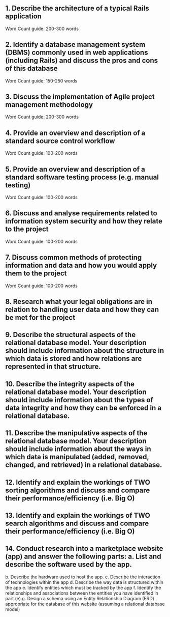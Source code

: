 ## 1. Describe the architecture of a typical Rails application
Word Count guide: 200-300 words

## 2. Identify a database management system (DBMS) commonly used in web applications (including Rails) and discuss the pros and cons of this database	
Word Count guide: 150-250 words


## 3. Discuss the implementation of Agile project management methodology	
Word Count guide: 200-300 words



## 4. Provide an overview and description of a standard source control workflow	
Word Count guide: 100-200 words

## 5. Provide an overview and description of a standard software testing process (e.g. manual testing)
Word Count guide: 100-200 words


## 6. Discuss and analyse requirements related to information system security and how they relate to the project	
Word Count guide: 100-200 words



## 7. Discuss common methods of protecting information and data and how you would apply them to the project		
Word Count guide: 100-200 words


## 8. Research what your legal obligations are in relation to handling user data and how they can be met for the project	

## 9. Describe the structural aspects of the relational database model. Your description should include information about the structure in which data is stored and how relations are represented in that structure.	

## 10. Describe the integrity aspects of the relational database model. Your description should include information about the types of data integrity and how they can be enforced in a relational database.

## 11. Describe the manipulative aspects of the relational database model. Your description should include information about the ways in which data is manipulated (added, removed, changed, and retrieved) in a relational database.	

## 12. Identify and explain the workings of TWO sorting algorithms and discuss and compare their performance/efficiency (i.e. Big O)

## 13. Identify and explain the workings of TWO search algorithms and discuss and compare their performance/efficiency (i.e. Big O)

## 14. Conduct research into a marketplace website (app) and answer the following parts:  a. List and describe the software used by the app.
  b. Describe the hardware used to host the app.
  c. Describe the interaction of technologies within the app
  d. Describe the way data is structured within the app
  e. Identify entities which must be tracked by the app
  f. Identify the relationships and associations between the entities you have identified in part (e)
  g. Design a schema using an Entity Relationship Diagram (ERD) appropriate for the database of this website (assuming a relational database model)


